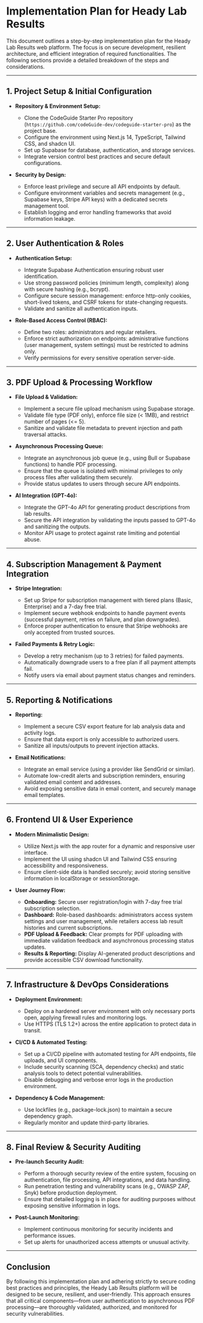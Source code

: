 # Implementation Plan for Heady Lab Results

This document outlines a step-by-step implementation plan for the Heady Lab Results web platform. The focus is on secure development, resilient architecture, and efficient integration of required functionalities. The following sections provide a detailed breakdown of the steps and considerations.

---

## 1. Project Setup & Initial Configuration

- **Repository & Environment Setup:**
  - Clone the CodeGuide Starter Pro repository (`https://github.com/codeGuide-dev/codeguide-starter-pro`) as the project base.
  - Configure the environment using Next.js 14, TypeScript, Tailwind CSS, and shadcn UI.
  - Set up Supabase for database, authentication, and storage services.
  - Integrate version control best practices and secure default configurations.

- **Security by Design:**
  - Enforce least privilege and secure all API endpoints by default.
  - Configure environment variables and secrets management (e.g., Supabase keys, Stripe API keys) with a dedicated secrets management tool.
  - Establish logging and error handling frameworks that avoid information leakage.

---

## 2. User Authentication & Roles

- **Authentication Setup:**
  - Integrate Supabase Authentication ensuring robust user identification.
  - Use strong password policies (minimum length, complexity) along with secure hashing (e.g., bcrypt).
  - Configure secure session management: enforce http-only cookies, short-lived tokens, and CSRF tokens for state-changing requests.
  - Validate and sanitize all authentication inputs.

- **Role-Based Access Control (RBAC):**
  - Define two roles: administrators and regular retailers.
  - Enforce strict authorization on endpoints: administrative functions (user management, system settings) must be restricted to admins only.
  - Verify permissions for every sensitive operation server-side.

---

## 3. PDF Upload & Processing Workflow

- **File Upload & Validation:**
  - Implement a secure file upload mechanism using Supabase storage.
  - Validate file type (PDF only), enforce file size (< 1MB), and restrict number of pages (<= 5).
  - Sanitize and validate file metadata to prevent injection and path traversal attacks.

- **Asynchronous Processing Queue:**
  - Integrate an asynchronous job queue (e.g., using Bull or Supabase functions) to handle PDF processing.
  - Ensure that the queue is isolated with minimal privileges to only process files after validating them securely.
  - Provide status updates to users through secure API endpoints.

- **AI Integration (GPT-4o):**
  - Integrate the GPT-4o API for generating product descriptions from lab results.
  - Secure the API integration by validating the inputs passed to GPT-4o and sanitizing the outputs.
  - Monitor API usage to protect against rate limiting and potential abuse.

---

## 4. Subscription Management & Payment Integration

- **Stripe Integration:**
  - Set up Stripe for subscription management with tiered plans (Basic, Enterprise) and a 7-day free trial.
  - Implement secure webhook endpoints to handle payment events (successful payment, retries on failure, and plan downgrades).
  - Enforce proper authentication to ensure that Stripe webhooks are only accepted from trusted sources.

- **Failed Payments & Retry Logic:**
  - Develop a retry mechanism (up to 3 retries) for failed payments.
  - Automatically downgrade users to a free plan if all payment attempts fail.
  - Notify users via email about payment status changes and reminders.

---

## 5. Reporting & Notifications

- **Reporting:**
  - Implement a secure CSV export feature for lab analysis data and activity logs.
  - Ensure that data export is only accessible to authorized users.
  - Sanitize all inputs/outputs to prevent injection attacks.

- **Email Notifications:**
  - Integrate an email service (using a provider like SendGrid or similar).
  - Automate low-credit alerts and subscription reminders, ensuring validated email content and addresses.
  - Avoid exposing sensitive data in email content, and securely manage email templates.

---

## 6. Frontend UI & User Experience

- **Modern Minimalistic Design:**
  - Utilize Next.js with the app router for a dynamic and responsive user interface.
  - Implement the UI using shadcn UI and Tailwind CSS ensuring accessibility and responsiveness.
  - Ensure client-side data is handled securely; avoid storing sensitive information in localStorage or sessionStorage.

- **User Journey Flow:**
  - **Onboarding:** Secure user registration/login with 7-day free trial subscription selection.
  - **Dashboard:** Role-based dashboards: administrators access system settings and user management, while retailers access lab result histories and current subscriptions.
  - **PDF Upload & Feedback:** Clear prompts for PDF uploading with immediate validation feedback and asynchronous processing status updates.
  - **Results & Reporting:** Display AI-generated product descriptions and provide accessible CSV download functionality.

---

## 7. Infrastructure & DevOps Considerations

- **Deployment Environment:**
  - Deploy on a hardened server environment with only necessary ports open, applying firewall rules and monitoring logs.
  - Use HTTPS (TLS 1.2+) across the entire application to protect data in transit.

- **CI/CD & Automated Testing:**
  - Set up a CI/CD pipeline with automated testing for API endpoints, file uploads, and UI components.
  - Include security scanning (SCA, dependency checks) and static analysis tools to detect potential vulnerabilities.
  - Disable debugging and verbose error logs in the production environment.

- **Dependency & Code Management:**
  - Use lockfiles (e.g., package-lock.json) to maintain a secure dependency graph.
  - Regularly monitor and update third-party libraries.

---

## 8. Final Review & Security Auditing

- **Pre-launch Security Audit:**
  - Perform a thorough security review of the entire system, focusing on authentication, file processing, API integrations, and data handling.
  - Run penetration testing and vulnerability scans (e.g., OWASP ZAP, Snyk) before production deployment.
  - Ensure that detailed logging is in place for auditing purposes without exposing sensitive information in logs.

- **Post-Launch Monitoring:**
  - Implement continuous monitoring for security incidents and performance issues.
  - Set up alerts for unauthorized access attempts or unusual activity.

---

## Conclusion

By following this implementation plan and adhering strictly to secure coding best practices and principles, the Heady Lab Results platform will be designed to be secure, resilient, and user-friendly. This approach ensures that all critical components—from user authentication to asynchronous PDF processing—are thoroughly validated, authorized, and monitored for security vulnerabilities.
